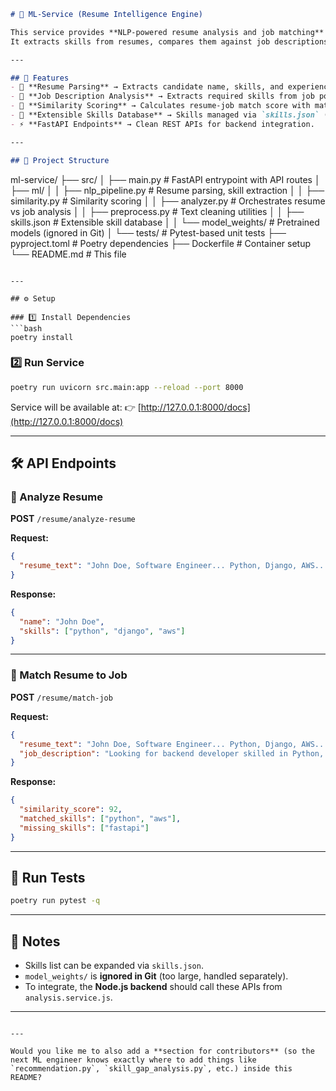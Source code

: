 ```markdown
# 📌 ML-Service (Resume Intelligence Engine)

This service provides **NLP-powered resume analysis and job matching** APIs.  
It extracts skills from resumes, compares them against job descriptions, and returns a **match score + skill gap insights**.

---

## 🚀 Features
- 🔎 **Resume Parsing** → Extracts candidate name, skills, and experience.  
- 📂 **Job Description Analysis** → Extracts required skills from job postings.  
- 🎯 **Similarity Scoring** → Calculates resume-job match score with matched/missing skills.  
- 📑 **Extensible Skills Database** → Skills managed via `skills.json` (easy to update).  
- ⚡ **FastAPI Endpoints** → Clean REST APIs for backend integration.  

---

## 📂 Project Structure
```

ml-service/
├── src/
│   ├── main.py                # FastAPI entrypoint with API routes
│   ├── ml/
│   │   ├── nlp\_pipeline.py    # Resume parsing, skill extraction
│   │   ├── similarity.py      # Similarity scoring
│   │   ├── analyzer.py        # Orchestrates resume vs job analysis
│   │   ├── preprocess.py      # Text cleaning utilities
│   │   ├── skills.json        # Extensible skill database
│   │   └── model\_weights/     # Pretrained models (ignored in Git)
│   └── tests/                 # Pytest-based unit tests
├── pyproject.toml             # Poetry dependencies
├── Dockerfile                 # Container setup
└── README.md                  # This file

````

---

## ⚙️ Setup

### 1️⃣ Install Dependencies
```bash
poetry install
````

### 2️⃣ Run Service

```bash
poetry run uvicorn src.main:app --reload --port 8000
```

Service will be available at:
👉 [http://127.0.0.1:8000/docs](http://127.0.0.1:8000/docs)

---

## 🛠️ API Endpoints

### 🔹 Analyze Resume

**POST** `/resume/analyze-resume`

**Request:**

```json
{
  "resume_text": "John Doe, Software Engineer... Python, Django, AWS..."
}
```

**Response:**

```json
{
  "name": "John Doe",
  "skills": ["python", "django", "aws"]
}
```

---

### 🔹 Match Resume to Job

**POST** `/resume/match-job`

**Request:**

```json
{
  "resume_text": "John Doe, Software Engineer... Python, Django, AWS...",
  "job_description": "Looking for backend developer skilled in Python, FastAPI, AWS..."
}
```

**Response:**

```json
{
  "similarity_score": 92,
  "matched_skills": ["python", "aws"],
  "missing_skills": ["fastapi"]
}
```

---

## 🧪 Run Tests

```bash
poetry run pytest -q
```

---

## 📌 Notes

* Skills list can be expanded via `skills.json`.
* `model_weights/` is **ignored in Git** (too large, handled separately).
* To integrate, the **Node.js backend** should call these APIs from `analysis.service.js`.

---

```

---

Would you like me to also add a **section for contributors** (so the next ML engineer knows exactly where to add things like `recommendation.py`, `skill_gap_analysis.py`, etc.) inside this README?
```
